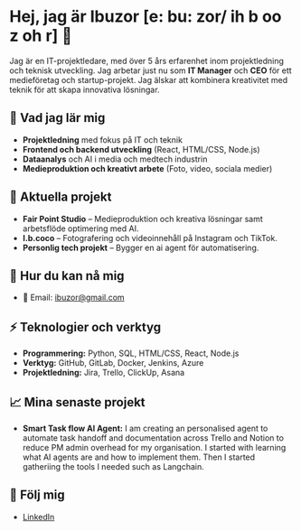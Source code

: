 # Hej, jag är Ibuzor [e: bu: zor/ ih b oo z oh r] 👋

Jag är en IT-projektledare, med över 5 års erfarenhet inom projektledning och teknisk utveckling. Jag arbetar just nu som **IT Manager** och **CEO** för ett medieföretag och startup-projekt. Jag älskar att kombinera kreativitet med teknik för att skapa innovativa lösningar.

## 🌱 Vad jag lär mig
- **Projektledning** med fokus på IT och teknik
- **Frontend och backend utveckling** (React, HTML/CSS, Node.js)
- **Dataanalys** och AI i media och medtech industrin
- **Medieproduktion och kreativt arbete** (Foto, video, sociala medier)

## 💼 Aktuella projekt
- **Fair Point Studio** – Medieproduktion och kreativa lösningar samt arbetsflöde optimering med AI.
- **I.b.coco** – Fotografering och videoinnehåll på Instagram och TikTok.
- **Personlig tech projekt** – Bygger en ai agent för automatisering.

## 💬 Hur du kan nå mig
- 📧 Email: [ibuzor@gmail.com](mailto:ibuzor@gmail.com)


## ⚡ Teknologier och verktyg
- **Programmering:** Python, SQL, HTML/CSS, React, Node.js
- **Verktyg:** GitHub, GitLab, Docker, Jenkins, Azure
- **Projektledning:** Jira, Trello, ClickUp, Asana

## 📈 Mina senaste projekt
- **Smart Task flow AI Agent:** I am creating an personalised agent to automate task handoff and documentation across Trello and Notion to reduce PM admin overhead for my organisation. I started with learning what AI agents are and how to implement them.
  Then I started gatheriing the tools I needed such as Langchain. 

## 🚀 Följ mig
- [LinkedIn](https://www.linkedin.com/in/ibuzor)
